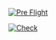 [![Pre Flight](https://github.com/32teeth/GitHubWorkflows/actions/workflows/preflight.yml/badge.svg?branch=main&event=push)](https://github.com/32teeth/GitHubWorkflows/actions/workflows/preflight.yml)

[![Check](https://github.com/32teeth/GitHubWorkflows/actions/workflows/check.yml/badge.svg?branch=main&event=push)](https://github.com/32teeth/GitHubWorkflows/actions/workflows/check.yml)
